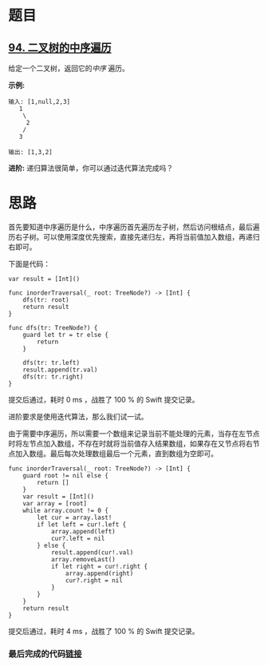 # 题目

## [94. 二叉树的中序遍历](https://leetcode-cn.com/problems/binary-tree-inorder-traversal/)

给定一个二叉树，返回它的*中序* 遍历。

**示例:**

    输入: [1,null,2,3]
       1
        \
         2
        /
       3
    
    输出: [1,3,2]

**进阶:** 递归算法很简单，你可以通过迭代算法完成吗？

# 思路

首先要知道中序遍历是什么，中序遍历首先遍历左子树，然后访问根结点，最后遍历右子树。可以使用深度优先搜索，直接先递归左，再将当前值加入数组，再递归右即可。

下面是代码：

```
var result = [Int]()

func inorderTraversal(_ root: TreeNode?) -> [Int] {
    dfs(tr: root)
    return result
}

func dfs(tr: TreeNode?) {
    guard let tr = tr else {
        return
    }

    dfs(tr: tr.left)
    result.append(tr.val)
    dfs(tr: tr.right)
}
```

提交后通过，耗时 0 ms ，战胜了 100 % 的 Swift 提交记录。

进阶要求是使用迭代算法，那么我们试一试。

由于需要中序遍历，所以需要一个数组来记录当前不能处理的元素，当存在左节点时将左节点加入数组，不存在时就将当前值存入结果数组，如果存在又节点将右节点加入数组。最后每次处理数组最后一个元素，直到数组为空即可。

```
func inorderTraversal(_ root: TreeNode?) -> [Int] {
    guard root != nil else {
        return []
    }
    var result = [Int]()
    var array = [root]
    while array.count != 0 {
        let cur = array.last!
        if let left = cur!.left {
            array.append(left)
            cur?.left = nil
        } else {
            result.append(cur!.val)
            array.removeLast()
            if let right = cur!.right {
                array.append(right)
                cur?.right = nil
            }
        }
    }
    return result
}
```

提交后通过，耗时 4 ms ，战胜了 100 % 的 Swift 提交记录。

### 最后完成的代码[链接](https://github.com/pepsikirk/LeetCode/blob/master/Algorithm/94.BinaryTreeInorderTraversal/code.swift)





